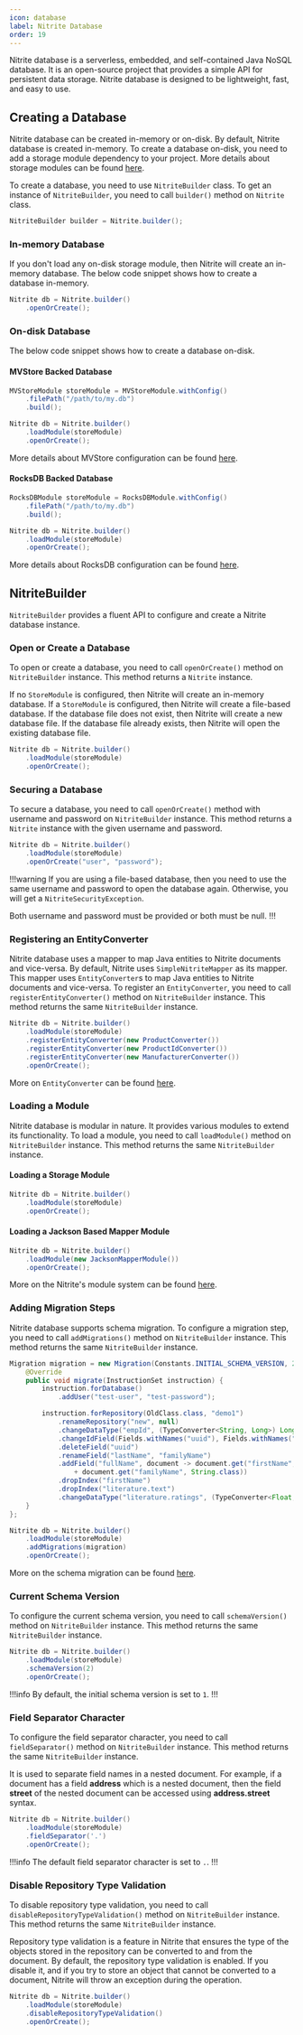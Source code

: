 ```yaml
---
icon: database
label: Nitrite Database
order: 19
---
```


Nitrite database is a serverless, embedded, and self-contained Java NoSQL database. It is an open-source project that provides a simple API for persistent data storage. Nitrite database is designed to be lightweight, fast, and easy to use.

## Creating a Database

Nitrite database can be created in-memory or on-disk. By default, Nitrite database is created in-memory. To create a database on-disk, you need to add a storage module dependency to your project. More details about storage modules can be found [here](modules/store-modules/store-modules.md).

To create a database, you need to use `NitriteBuilder` class. To get an instance of `NitriteBuilder`, you need to call `builder()` method on `Nitrite` class.

```java
NitriteBuilder builder = Nitrite.builder();
```

### In-memory Database

If you don't load any on-disk storage module, then Nitrite will create an in-memory database. The below code snippet shows how to create a database in-memory.

```java
Nitrite db = Nitrite.builder()
    .openOrCreate();
```

### On-disk Database

The below code snippet shows how to create a database on-disk.

#### MVStore Backed Database

```java
MVStoreModule storeModule = MVStoreModule.withConfig()
    .filePath("/path/to/my.db")
    .build();

Nitrite db = Nitrite.builder()
    .loadModule(storeModule)
    .openOrCreate();
```

More details about MVStore configuration can be found [here](modules/store-modules/mvstore/).

#### RocksDB Backed Database

```java
RocksDBModule storeModule = RocksDBModule.withConfig()
    .filePath("/path/to/my.db")
    .build();

Nitrite db = Nitrite.builder()
    .loadModule(storeModule)
    .openOrCreate();
```

More details about RocksDB configuration can be found [here](modules/store-modules/rocksdb/).

## NitriteBuilder

`NitriteBuilder` provides a fluent API to configure and create a Nitrite database instance.

### Open or Create a Database

To open or create a database, you need to call `openOrCreate()` method on `NitriteBuilder` instance. This method returns a `Nitrite` instance.

If no `StoreModule` is configured, then Nitrite will create an in-memory database. If a `StoreModule` is configured, then Nitrite will create a file-based database. If the database file does not exist, then Nitrite will create a new database file. If the database file already exists, then Nitrite will open the existing database file.

```java
Nitrite db = Nitrite.builder()
    .loadModule(storeModule)
    .openOrCreate();
```

### Securing a Database

To secure a database, you need to call `openOrCreate()` method with username and password on `NitriteBuilder` instance. This method returns a `Nitrite` instance with the given username and password.

```java
Nitrite db = Nitrite.builder()
    .loadModule(storeModule)
    .openOrCreate("user", "password");
```

!!!warning
If you are using a file-based database, then you need to use the same username and password to open the database again. Otherwise, you will get a `NitriteSecurityException`.

Both username and password must be provided or both must be null.
!!!

### Registering an EntityConverter

Nitrite database uses a mapper to map Java entities to Nitrite documents and vice-versa. By default, Nitrite uses `SimpleNitriteMapper` as its mapper. This mapper uses `EntityConverter`s to map Java entities to Nitrite documents and vice-versa. To register an `EntityConverter`, you need to call `registerEntityConverter()` method on `NitriteBuilder` instance. This method returns the same `NitriteBuilder` instance.

```java
Nitrite db = Nitrite.builder()
    .loadModule(storeModule)
    .registerEntityConverter(new ProductConverter())
    .registerEntityConverter(new ProductIdConverter())
    .registerEntityConverter(new ManufacturerConverter())
    .openOrCreate();
```

More on `EntityConverter` can be found [here](repository/mapper.md#entityconverter).

### Loading a Module

Nitrite database is modular in nature. It provides various modules to extend its functionality. To load a module, you need to call `loadModule()` method on `NitriteBuilder` instance. This method returns the same `NitriteBuilder` instance.

#### Loading a Storage Module

```java
Nitrite db = Nitrite.builder()
    .loadModule(storeModule)
    .openOrCreate();
```

#### Loading a Jackson Based Mapper Module

```java
Nitrite db = Nitrite.builder()
    .loadModule(new JacksonMapperModule())
    .openOrCreate();
```

More on the Nitrite's module system can be found [here](/java-sdk/modules/module-system/).

### Adding Migration Steps

Nitrite database supports schema migration. To configure a migration step, you need to call `addMigrations()` method on `NitriteBuilder` instance. This method returns the same `NitriteBuilder` instance.

```java
Migration migration = new Migration(Constants.INITIAL_SCHEMA_VERSION, 2) {
    @Override
    public void migrate(InstructionSet instruction) {
        instruction.forDatabase()
            .addUser("test-user", "test-password");

        instruction.forRepository(OldClass.class, "demo1")
            .renameRepository("new", null)
            .changeDataType("empId", (TypeConverter<String, Long>) Long::parseLong)
            .changeIdField(Fields.withNames("uuid"), Fields.withNames("empId"))
            .deleteField("uuid")
            .renameField("lastName", "familyName")
            .addField("fullName", document -> document.get("firstName", String.class) + " "
                + document.get("familyName", String.class))
            .dropIndex("firstName")
            .dropIndex("literature.text")
            .changeDataType("literature.ratings", (TypeConverter<Float, Integer>) Math::round);
    }
};

Nitrite db = Nitrite.builder()
    .loadModule(storeModule)
    .addMigrations(migration)
    .openOrCreate();
```

More on the schema migration can be found [here](migration.md).

### Current Schema Version

To configure the current schema version, you need to call `schemaVersion()` method on `NitriteBuilder` instance. This method returns the same `NitriteBuilder` instance.

```java
Nitrite db = Nitrite.builder()
    .loadModule(storeModule)
    .schemaVersion(2)
    .openOrCreate();
```

!!!info
By default, the initial schema version is set to `1`.
!!!

### Field Separator Character

To configure the field separator character, you need to call `fieldSeparator()` method on `NitriteBuilder` instance. This method returns the same `NitriteBuilder` instance.

It is used to separate field names in a nested document. For example, if a document has a field <b>address</b> which is a nested document, then the field <b>street</b> of the nested document can be accessed using <b>address.street</b> syntax.

```java
Nitrite db = Nitrite.builder()
    .loadModule(storeModule)
    .fieldSeparator('.')
    .openOrCreate();
```

!!!info
The default field separator character is set to `.`.
!!!

### Disable Repository Type Validation

To disable repository type validation, you need to call `disableRepositoryTypeValidation()` method on `NitriteBuilder` instance. This method returns the same `NitriteBuilder` instance.

Repository type validation is a feature in Nitrite that ensures the type of the objects stored in the repository can be converted to and from the document. By default, the repository type validation is enabled. If you disable it,
and if you try to store an object that cannot be converted to a document, Nitrite will throw an exception during the operation.

```java
Nitrite db = Nitrite.builder()
    .loadModule(storeModule)
    .disableRepositoryTypeValidation()
    .openOrCreate();
```